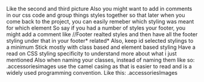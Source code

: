 Like the second and third picture
Also you might want to add in comments in our css code and group things styles together so that later when you come back to the project, you can easily remeber which styling was meant for which element
So say if you had a number of styles your footer, you might add a comment like 
//Footer realted styles
and then have all the footer styling under that
in your footer*
related*
Also, keep id selected stylings to a minimum
Stick mostly with class based and element based styling
Have a read on CSS styling specificity to understand more about what i just mentioned
Also when naming your classes, instead of naming them like so: .accessoriesimages
use the camel casing as that is easier to read and is a widely used programming convention. Like this:
.accessoriesImages